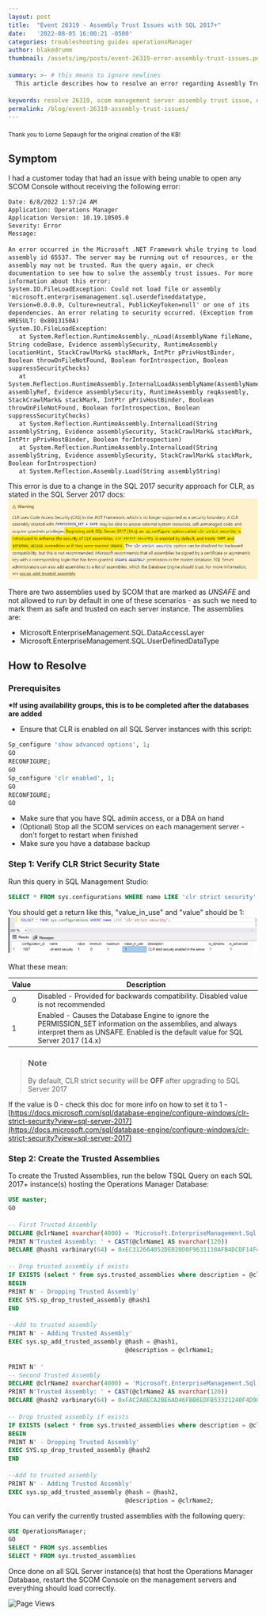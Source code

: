 ```yaml
---
layout: post
title:  "Event 26319 - Assembly Trust Issues with SQL 2017+"
date:   '2022-08-05 16:00:21 -0500'
categories: troubleshooting guides operationsManager
author: blakedrumm
thumbnail: /assets/img/posts/event-26319-error-assembly-trust-issues.png

summary: >- # this means to ignore newlines
  This article describes how to resolve an error regarding Assembly Trust Issues you may notice when opening the SCOM Console.

keywords: resolve 26319, scom management server assembly trust issue, event 26319, assembly id 65537, unable to open scom console
permalink: /blog/event-26319-assembly-trust-issues/
---
```

<sub>Thank you to Lorne Sepaugh for the original creation of the KB!</sub>

## Symptom
I had a customer today that had an issue with being unable to open any SCOM Console without receiving the following error:
```
Date: 6/8/2022 1:57:24 AM
Application: Operations Manager
Application Version: 10.19.10505.0
Severity: Error
Message: 

An error occurred in the Microsoft .NET Framework while trying to load assembly id 65537. The server may be running out of resources, or the assembly may not be trusted. Run the query again, or check documentation to see how to solve the assembly trust issues. For more information about this error: 
System.IO.FileLoadException: Could not load file or assembly 'microsoft.enterprisemanagement.sql.userdefineddatatype, Version=0.0.0.0, Culture=neutral, PublicKeyToken=null' or one of its dependencies. An error relating to security occurred. (Exception from HRESULT: 0x8013150A)
System.IO.FileLoadException: 
   at System.Reflection.RuntimeAssembly._nLoad(AssemblyName fileName, String codeBase, Evidence assemblySecurity, RuntimeAssembly locationHint, StackCrawlMark& stackMark, IntPtr pPrivHostBinder, Boolean throwOnFileNotFound, Boolean forIntrospection, Boolean suppressSecurityChecks)
   at System.Reflection.RuntimeAssembly.InternalLoadAssemblyName(AssemblyName assemblyRef, Evidence assemblySecurity, RuntimeAssembly reqAssembly, StackCrawlMark& stackMark, IntPtr pPrivHostBinder, Boolean throwOnFileNotFound, Boolean forIntrospection, Boolean suppressSecurityChecks)
   at System.Reflection.RuntimeAssembly.InternalLoad(String assemblyString, Evidence assemblySecurity, StackCrawlMark& stackMark, IntPtr pPrivHostBinder, Boolean forIntrospection)
   at System.Reflection.RuntimeAssembly.InternalLoad(String assemblyString, Evidence assemblySecurity, StackCrawlMark& stackMark, Boolean forIntrospection)
   at System.Reflection.Assembly.Load(String assemblyString)
```

This error is due to a change in the SQL 2017 security approach for CLR, as stated in the SQL Server 2017 docs: \
![CLR SQL 2017 documentation highlight](/assets/img/posts/clr-sql-2017-security-approach.png)
 
There are two assemblies used by SCOM that are marked as _UNSAFE_ and not allowed to run by default in one of these scenarios - as such we need to mark them as safe and trusted on each server instance. The assemblies are: 
 - Microsoft.EnterpriseManagement.SQL.DataAccessLayer 
 - Microsoft.EnterpriseManagement.SQL.UserDefinedDataType 

## How to Resolve
### Prerequisites 
 
__*If using availability groups, this is to be completed after the databases are added__
 
 - Ensure that CLR is enabled on all SQL Server instances with this script:
```sql
Sp_configure 'show advanced options', 1; 
GO 
RECONFIGURE; 
GO 
Sp_configure 'clr enabled', 1; 
GO 
RECONFIGURE; 
GO
```
 
 - Make sure that you have SQL admin access, or a DBA on hand 
 - (Optional) Stop all the SCOM services on each management server - don't forget to restart when finished 
 - Make sure you have a database backup 
 
 
### Step 1: Verify CLR Strict Security State 
Run this query in SQL Management Studio:
```sql
SELECT * FROM sys.configurations WHERE name LIKE 'clr strict security'; 
```

You should get a return like this, "value_in_use" and "value" should be 1: \
![Example showing sys.configurations value_in_use](/assets/img/posts/clr-value-in-use.png)
 
What these mean:

| Value | Description |
|---|---|
| 0 | Disabled - Provided for backwards compatibility. Disabled value is not recommended |
| 1 | Enabled - Causes the Database Engine to ignore the PERMISSION_SET information on the assemblies, and always interpret them as UNSAFE. Enabled is the default value for SQL Server 2017 (14.x) |
 
> ### Note
> By default, CLR strict security will be __OFF__ after upgrading to SQL Server 2017
 
If the value is 0 - check this doc for more info on how to set it to 1 - [https://docs.microsoft.com/sql/database-engine/configure-windows/clr-strict-security?view=sql-server-2017](https://docs.microsoft.com/sql/database-engine/configure-windows/clr-strict-security?view=sql-server-2017)
 

### Step 2: Create the Trusted Assemblies
To create the Trusted Assemblies, run the below TSQL Query on each SQL 2017+ instance(s) hosting the Operations Manager Database: 
```sql
USE master;
GO

-- First Trusted Assembly
DECLARE @clrName1 nvarchar(4000) = 'Microsoft.EnterpriseManagement.Sql.DataAccessLayer'
PRINT N'Trusted Assembly: ' + CAST(@clrName1 AS nvarchar(120))
DECLARE @hash1 varbinary(64) = 0xEC312664052DE020D0F9631110AFB4DCDF14F477293E1C5DE8C42D3265F543C92FCF8BC1648FC28E9A0731B3E491BCF1D4A8EB838ED9F0B24AE19057BDDBF6EC;

-- Drop trusted assembly if exists
IF EXISTS (select * from sys.trusted_assemblies where description = @clrName1)
BEGIN
PRINT N' - Dropping Trusted Assembly'
EXEC SYS.sp_drop_trusted_assembly @hash1
END

--Add to trusted assembly
PRINT N' - Adding Trusted Assembly'
EXEC sys.sp_add_trusted_assembly @hash = @hash1,
                                 @description = @clrName1;

PRINT N' '
-- Second Trusted Assembly
DECLARE @clrName2 nvarchar(4000) = 'Microsoft.EnterpriseManagement.Sql.UserDefinedDataType'
PRINT N'Trusted Assembly: ' + CAST(@clrName2 AS nvarchar(120))
DECLARE @hash2 varbinary(64) = 0xFAC2A8ECA2BE6AD46FBB6EDFB53321240F4D98D199A5A28B4EB3BAD412BEC849B99018D9207CEA045D186CF67B8D06507EA33BFBF9A7A132DC0BB1D756F4F491;

-- Drop trusted assembly if exists
IF EXISTS (select * from sys.trusted_assemblies where description = @clrName2)
BEGIN
PRINT N' - Dropping Trusted Assembly'
EXEC SYS.sp_drop_trusted_assembly @hash2
END

--Add to trusted assembly
PRINT N' - Adding Trusted Assembly'
EXEC sys.sp_add_trusted_assembly @hash = @hash2,
                                 @description = @clrName2;
```

You can verify the currently trusted assemblies with the following query:
```sql
USE OperationsManager;
GO
SELECT * FROM sys.assemblies
SELECT * FROM sys.trusted_assemblies
```

Once done on all SQL Server instance(s) that host the Operations Manager Database, restart the SCOM Console on the management servers and everything should load correctly.

![Page Views](https://counter.blakedrumm.com/count/tag.svg?url=blakedrumm.com/blog/event-26319-assembly-trust-issues/)

<!--
Having trouble with Pages? Check out our [documentation](https://docs.github.com/categories/github-pages-basics/) or [contact support](https://support.github.com/contact) and we’ll help you sort it out.
-->
